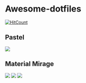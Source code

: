 # Awesome-dotfiles

[![HitCount](http://hits.dwyl.io/willpower3309/awesome-dotfiles.svg)](http://hits.dwyl.io/willpower3309/awesome-dotfiles)


## Pastel ##

![](https://raw.githubusercontent.com/WillPower3309/awesome-dotfiles/new_theme/screenshots/pastel.png)

## Material Mirage ##

![](https://github.com/WillPower3309/awesome-dotfiles/blob/new_theme/screenshots/material.png)
![](https://github.com/WillPower3309/awesome-dotfiles/blob/new_theme/screenshots/material.jpg)
![](https://github.com/WillPower3309/awesome-dotfiles/blob/new_theme/screenshots/material2.jpg)